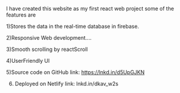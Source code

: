 I have created this website as my first react web project some of the features are

1)Stores the data in the real-time database in firebase. 

2)Responsive Web development....

3)Smooth scrolling by reactScroll

4)UserFriendly UI 

5)Source code on GitHub link: https://lnkd.in/d5UpGJKN 

6) Deployed on Netlify link:
lnkd.in/dkav_w2s
